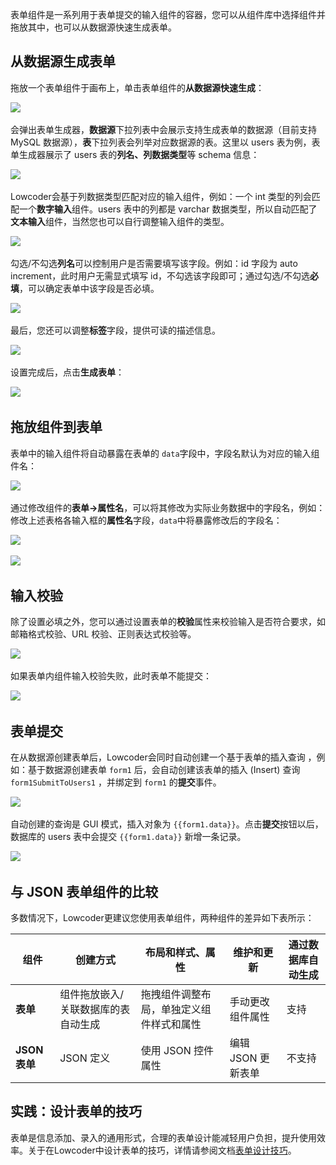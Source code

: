 表单组件是一系列用于表单提交的输入组件的容器，您可以从组件库中选择组件并拖放其中，也可以从数据源快速生成表单。

## 从数据源生成表单

拖放一个表单组件于画布上，单击表单组件的​**从数据源快速生成**​：

![](../assets/n0-20231002211735-5087146.png)​

会弹出表单生成器，**数据源**下拉列表中会展示支持生成表单的数据源（目前支持 MySQL 数据源），**表**下拉列表会列举对应数据源的表。这里以 users 表为例，表单生成器展示了 users 表的**列名、列数据类型**等 schema 信息：

![](../assets/1-20231002211735-045ahrc.png)​

Lowcoder会基于列数据类型匹配对应的输入组件，例如：一个 int 类型的列会匹配一个**数字输入**组件。users 表中的列都是 varchar 数据类型，所以自动匹配了**文本输入**组件，当然您也可以自行调整输入组件的类型。

![](../assets/2-20231002211735-hkc4pr6.png)​

勾选/不勾选**列名**可以控制用户是否需要填写该字段。例如：id 字段为 auto increment，此时用户无需显式填写 id，不勾选该字段即可；通过勾选/不勾选​**必填**​，可以确定表单中该字段是否必填。

![](../assets/3-20231002211735-okifl9m.png)​

最后，您还可以调整**标签**字段，提供可读的描述信息。

![](../assets/4-20231002211735-uxoimlf.png)​

设置完成后，点击​**生成表单**​：

![](../assets/5-20231002211735-mpy9tfn.png)​

## 拖放组件到表单

表单中的输入组件将自动暴露在表单的 `data`​ 字段中，字段名默认为对应的输入组件名：

![](../assets/n6-20231002211735-1h4xxt2.png)​

通过修改组件的​**表单-&gt;属性名**​，可以将其修改为实际业务数据中的字段名，例如：修改上述表格各输入框的**属性名**字段，`data`​ 中将暴露修改后的字段名：

![](../assets/n7-20231002211735-kt9fqaa.png)​

![](../assets/n88-20231002211735-xa54h1k.png)​

## 输入校验

除了设置必填之外，您可以通过设置表单的**校验**属性来校验输入是否符合要求，如邮箱格式校验、URL 校验、正则表达式校验等。

![](../assets/n8-20231002211735-pvvpgqj.png)​

如果表单内组件输入校验失败，此时表单不能提交：

![](../assets/n9-20231002211735-lszq618.png)​

## 表单提交

在从数据源创建表单后，Lowcoder会同时自动创建一个基于表单的插入查询 ，例如：基于数据源创建表单 `form1`​ 后，会自动创建该表单的插入 (Insert) 查询 `form1SubmitToUsers1`​  ，并绑定到 `form1`​ 的**提交**事件。

![](../assets/n10-20231002211735-8xhismj.png)​

自动创建的查询是 GUI 模式，插入对象为 `{{form1.data}}`​ 。点击**提交**按钮以后，数据库的 users 表中会提交 `{{form1.data}}`​  新增一条记录。

![](../assets/n11-20231002211735-iefgjug.png)​

## 与 JSON 表单组件的比较

多数情况下，Lowcoder更建议您使用表单组件，两种组件的差异如下表所示：

|**组件**|**创建方式**|**布局和样式、属性**|**维护和更新**|**通过数据库自动生成**|
| ---| -------------------------------------| ------------------------------------------| --------------------| --------|
|**表单**|组件拖放嵌入/关联数据库的表自动生成|拖拽组件调整布局，单独定义组件样式和属性|手动更改组件属性|支持|
|**JSON** **表单**|JSON 定义|使用 JSON  控件属性|编辑 JSON 更新表单|不支持|

## 实践：设计表单的技巧

表单是信息添加、录入的通用形式，合理的表单设计能减轻用户负担，提升使用效率。关于在Lowcoder中设计表单的技巧，详情请参阅文档[表单设计技巧](../style/form-desgin.md)。
